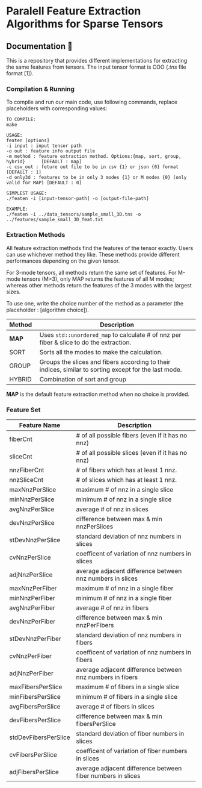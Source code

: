 # **Paralell Feature Extraction Algorithms for Sparse Tensors**

## **Documentation 📑** 


This is a repository that provides different implementations for extracting the same features from tensors. The input tensor format is COO (*.tns* file format [1]). 

### **Compilation & Running**

To compile and run our main code, use following commands, replace placeholders with corresponding values:

```
TO COMPILE:
make

USAGE: 
featen [options]                                                                                                                                               
-i input : input tensor path                                                                                                                                  
-o out : feature info output file                                                                                                                            
-m method : feature extraction method. Options:{map, sort, group, hybrid}      [DEFAULT : map]                                                                                                            
-c csv_out : feture out file to be in csv {1} or json {0} format  [DEFAULT : 1]                                                                                        
-d only3d : features to be in only 3 modes {1} or M modes {0} (only valid for MAP) [DEFAULT : 0] 

SIMPLEST USAGE:
./featen -i [input-tensor-path] -o [output-file-path]

EXAMPLE: 
./featen -i ../data_tensors/sample_small_3D.tns -o ../features/sample_small_3D_feat.txt
```

### **Extraction Methods**

All feature extraction methods find the features of the tensor exactly. Users can use whichever method they like. These methods provide different performances depending on the given tensor. 

For 3-mode tensors, all methods return the same set of features.
For M-mode tensors (M>3), only MAP returns the features of all M modes; whereas other methods return the features of the 3 modes with the largest sizes.

To use one, write the choice number of the method as a parameter (the placeholder : [algorithm choice]).

| Method | Description | 
| --------- | ------------|
| **MAP** | Uses `std::unordered_map` to calculate # of nnz per fiber & slice to do the extraction. |
| SORT | Sorts all the modes to make the calculation. |
| GROUP | Groups the slices and fibers according to their indices, similar to sorting except for the last mode. |
| HYBRID | Combination of sort and group |

**MAP** is the default feature extraction method when no choice is provided. 

### **Feature Set**

|Feature Name| Description |
|----|----|
|fiberCnt | # of all possible fibers (even if it has no nnz) |
|sliceCnt | # of all possible slices (even if it has no nnz) |
|nnzFiberCnt | # of fibers which has at least 1 nnz. |
|nnzSliceCnt | # of slices which has at least 1 nnz.  |
|maxNnzPerSlice | maximum # of nnz in a single slice |
|minNnzPerSlice |  minimum # of nnz in a single slice |
|avgNnzPerSlice |  average # of nnz in slices |
|devNnzPerSlice | difference between max & min nnzPerSlices |
|stDevNnzPerSlice | standard deviation of nnz numbers in slices |
|cvNnzPerSlice | coefficent of variation of nnz numbers in slices |
|adjNnzPerSlice | average adjacent difference between nnz numbers in slices |
|maxNnzPerFiber | maximum # of nnz in a single fiber |
|minNnzPerFiber |  minimum # of nnz in a single fiber |
|avgNnzPerFiber |  average # of nnz in fibers |
|devNnzPerFiber | difference between max & min nnzPerFibers |
|stDevNnzPerFiber | standard deviation of nnz numbers in fibers |
|cvNnzPerFiber | coefficent of variation of nnz numbers in fibers |
|adjNnzPerFiber | average adjacent difference between nnz numbers in fibers |
|maxFibersPerSlice | maximum # of fibers in a single slice |
|minFibersPerSlice | minimum # of fibers in a single slice |
|avgFibersPerSlice | average # of fibers in slices |
|devFibersPerSlice | difference between max & min fibersPerSlice  |
|stdDevFibersPerSlice | standard deviation of fiber numbers in slices |
|cvFibersPerSlice |  coefficent of variation of fiber numbers in slices |
|adjFibersPerSlice | average adjacent difference between fiber numbers in slices |
